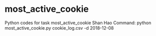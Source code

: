 # most_active_cookie
Python codes for task most_active_cookie
Shan Hao
Command: python most_active_cookie.py cookie_log.csv -d 2018-12-08
